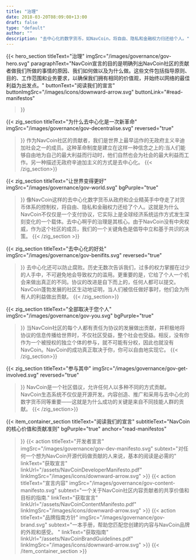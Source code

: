 ```yaml
---
title: "治理"
date: 2018-03-20T08:09:08+13:00
draft: false
type: "default"
author: ""
description: "去中心化的数字货币，如NavCoin，将自由、隐私和金融权力归还给个人。"
---
```

<script src="https://ajax.googleapis.com/ajax/libs/jquery/3.3.1/jquery.min.js"></script>
{{< hero_section
titleText="治理"
imgSrc="/images/governance/gov-hero.svg"
paragraphText="NavCoin宣言的目的是明确列出NavCoin社区的贡献者做我们所做的事情的原因、我们如何做以及为什么做。这些文件包括指导原则、目的、工作范围和业务要求，以确保我们拥有相同的价值观，并始终以网络的最佳利益为出发点。"
buttonText="阅读我们的宣言"
buttonImgSrc="/images/icons/downward-arrow.svg"
buttonLink="#read-manifestos"
>}}

{{< zig_section
titleText="为什么去中心化是一次新革命"
imgSrc="/images/governance/gov-decentralise.svg"
reversed="true"
>}}
作为NavCoin社区的贡献者，我们是世界上最早运作的无政府主义辛迪加社会之一的成员。这种革命制度是建立在这样一种信念之上的:当人们能够自由地为自己的最大利益而行动时，他们自然也会为社会的最大利益而工作。另一种描述无政府辛迪加主义的方式是去中心化。
{{< /zig_section>}}


{{< zig_section
  titleText="让世界变得更好"
  imgSrc="/images/governance/gov-world.svg"
  bgPurple="true"
>}}
像NavCoin这样的去中心化数字货币从政府和企业精英手中夺走了对货币体系的控制权，将自由、隐私和金融权力还给了个人。这就是为什么NavCoin不仅仅是一个支付协议，它实际上是全球经济系统运作方式发生深刻变化的一个载体。去中心啊乎的治理是其核心。由于NavCoin没有中央权威，作为这个社区的成员，我们的一个关键角色是倡导中立和基于共识的决策。
{{< /zig_section >}}


{{< zig_section
titleText="去中心化的好处"
imgSrc="/images/governance/gov-benifits.svg"
reversed="true"
>}}
去中心化还可以防止腐败。历史无数次告诉我们，过多的权力掌握在过少的人手中，不可避免地会导致权力的滥用。更重要的是，它给了个人一个机会来做出真正的不同。协议的改进是自下而上的，任何人都可以提交。NavCoin蓬勃发展的社区生动地证明，当人们被信任做好事时，他们会为所有人的利益做出贡献。
{{< /zig_section>}}


{{< zig_section
  titleText="全部取决于您个人"
  imgSrc="/images/governance/gov-you.svg"
  bgPurple="true"
>}}
当NavCoin社区的每个人都有责任为协议的发展做出贡献，并积极地将协议的信息传播给世界时，不仅社区受益，整个社会也受益。相反，没有你作为一个被授权的独立个体的参与，就不可能有分权，因此也就没有NavCoin。NavCoin的成功真正取决于你，你可以自由地实现它。
{{< /zig_section>}}


{{< zig_section
titleText="参与其中"
imgSrc="/images/governance/gov-get-involved.svg"
reversed="true"
>}}
NavCoin是一个社区倡议，允许任何人以多种不同的方式贡献。NavCoin生态系统不仅仅是开源开发。内容创造、推广和采用与去中心化的数字货币同等重要——这就是为什么成功的关键是来自不同技能人群的贡献。
{{< /zig_section>}}


{{< item_container_section
    titleText="阅读我们的宣言"
    subtitleText="NavCoin的核心价值和贡献准则"
    bgPurple="true"
    anchor="read-manifestos"
>}}
    {{< action
        titleText="开发者宣言"
        imgSrc="/images/governance/gov-dev-manifesto.svg"
        subtext="对任何一个想为NavCoin开源代码做贡献的人来说，基本的阅读是必需的"
        linkText="获取宣言"
        linkUrl="/assets/NavCoinDeveloperManifesto.pdf"
        linkImgSrc="/images/icons/downward-arrow.svg"
    >}}
    {{< action
        titleText="宣言内容"
        imgSrc="/images/governance/gov-content-manifesto.svg"
        subtext="一个关于NavCoin社区内容贡献者的共享价值和目标的指南."
        linkText="获取宣言"
        linkUrl="/assets/NavCoinContentManifesto.pdf"
        linkImgSrc="/images/icons/downward-arrow.svg"
    >}}
    {{< action
        titleText="品牌指南方针"
        imgSrc="/images/governance/gov-brand.svg"
        subtext="一本手册，帮助您匹配您创建的内容与NavCoin品牌的外观和感受。 "
        linkText="获取指南"
        linkUrl="/assets/NavCoinBrandGuidelines.pdf"
        linkImgSrc="/images/icons/downward-arrow.svg"
    >}}
{{< /item_container_section >}}

<script>
$("a[href^='#']").click(function(e) {
	e.preventDefault();

	var position = $($(this).attr("href")).offset().top;

	$("body, html").animate({
		scrollTop: position
	} /* speed */ );
});
</script>

